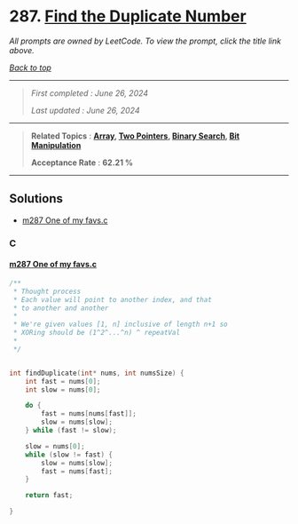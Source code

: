 # 287. [Find the Duplicate Number](<https://leetcode.com/problems/find-the-duplicate-number>)

*All prompts are owned by LeetCode. To view the prompt, click the title link above.*

*[Back to top](<../README.md>)*

------

> *First completed : June 26, 2024*
>
> *Last updated : June 26, 2024*

------

> **Related Topics** : **[Array](<by_topic/Array.md>), [Two Pointers](<by_topic/Two Pointers.md>), [Binary Search](<by_topic/Binary Search.md>), [Bit Manipulation](<by_topic/Bit Manipulation.md>)**
>
> **Acceptance Rate** : **62.21 %**

------

## Solutions

- [m287 One of my favs.c](<../my-submissions/m287 One of my favs.c>)
### C
#### [m287 One of my favs.c](<../my-submissions/m287 One of my favs.c>)
```C
/**
 * Thought process
 * Each value will point to another index, and that
 * to another and another 
 * 
 * We're given values [1, n] inclusive of length n+1 so
 * XORing should be (1^2^...^n) ^ repeatVal
 * 
 */


int findDuplicate(int* nums, int numsSize) {
    int fast = nums[0];
    int slow = nums[0];

    do {
        fast = nums[nums[fast]];
        slow = nums[slow];
    } while (fast != slow);

    slow = nums[0];
    while (slow != fast) {
        slow = nums[slow];
        fast = nums[fast];
    }

    return fast;

}
```

